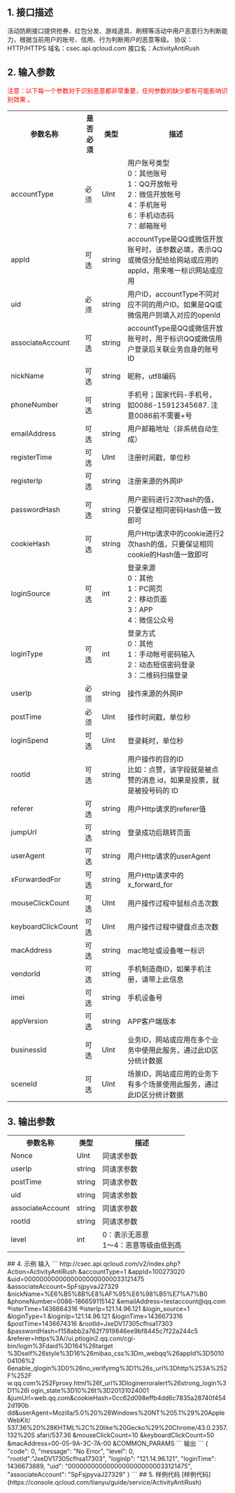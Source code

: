 ## 1. 接口描述
活动防刷接口提供抢券、红包分发、游戏道具、刷榜等活动中用户恶意行为判断能力，根据当前用户的账号、信用、行为判断用户的恶意等级。
协议：HTTP/HTTPS
域名：csec.api.qcloud.com
接口名：ActivityAntiRush

## 2. 输入参数
<font color="red">注意：以下每一个参数对于识别恶意都非常重要，任何参数的缺少都有可能影响识别效果 。</font>
<table class="t">
<tbody><tr>
<th> <b>参数名称</b>
</th><th> <b>是否必须</b>
</th><th> <b>类型</b>
</th><th> <b>描述</b>
</th></tr>
<tr>
<td> accountType
</td><td> 必须
</td><td> UInt
</td><td>用户账号类型<br>0：其他账号<br>1：QQ开放帐号<br>2：微信开放帐号<br>4：手机账号<br>6：手机动态码<br>7：邮箱账号
</td></tr>
<tr>
<td> appId
</td><td> 可选
</td><td> string
</td><td> accountType是QQ或微信开放账号时，该参数必填，表示QQ或微信分配给给网站或应用的appId，用来唯一标识网站或应用
</td></tr>
<tr>
<td> uid
</td><td> 必须
</td><td> string
</td><td> 用户ID，accountType不同对应不同的用户ID。如果是QQ或微信用户则填入对应的openId
</td></tr>
<tr>
<td> associateAccount
</td><td> 可选
</td><td> string
</td><td> accountType是QQ或微信开放账号时，用于标识QQ或微信用户登录后关联业务自身的账号ID
</td></tr>
<tr>
<td> nickName
</td><td> 可选
</td><td> string
</td><td> 昵称，utf8编码
</td></tr>
<tr>
<td> phoneNumber
</td><td> 可选
</td><td> string
</td><td> 手机号；国家代码-手机号， 如0086-15912345687. 注意0086前不需要+号
</td></tr>
<tr>
<td> emailAddress
</td><td> 可选
</td><td> string
</td><td> 用户邮箱地址（非系统自动生成）
</td></tr>
<tr>
<td> registerTime
</td><td> 可选
</td><td> UInt
</td><td> 注册时间戳，单位秒
</td></tr>
<tr>
<td> registerIp
</td><td> 可选
</td><td> string
</td><td> 注册来源的外网IP
</td></tr>
<tr>
<td> passwordHash
</td><td> 可选
</td><td> string
</td><td> 用户密码进行2次hash的值，只要保证相同密码Hash值一致即可
</td></tr>
<tr>
<td> cookieHash
</td><td> 可选
</td><td> string
</td><td> 用户Http请求中的cookie进行2次hash的值，只要保证相同cookie的Hash值一致即可
</td></tr>
<tr>
<td> loginSource
</td><td> 可选
</td><td> int
</td><td> 登录来源<br>0：其他<br>1：PC网页<br>2：移动页面<br>3：APP<br>4：微信公众号
</td></tr>
<tr>
<td> loginType
</td><td> 可选
</td><td> int
</td><td> 登录方式<br>0：其他<br>1：手动帐号密码输入<br>2：动态短信密码登录<br>3：二维码扫描登录
</td></tr>
<tr>
<td> userIp
</td><td> 必须
</td><td> string
</td><td> 操作来源的外网IP
</td></tr>
<tr>
<td> postTime
</td><td> 必须
</td><td> UInt
</td><td> 操作时间戳，单位秒
</td></tr>
<tr>
<td> loginSpend
</td><td> 可选
</td><td> UInt
</td><td> 登录耗时，单位秒
</td></tr>
<tr>
<td> rootId
</td><td> 可选
</td><td> string
</td><td> 用户操作的目的ID<br>比如：点赞，该字段就是被点 赞的消息 id，如果是投票，就是被投号码的 ID
</td></tr>
<tr>
<td> referer
</td><td> 可选
</td><td> string
</td><td> 用户Http请求的referer值
</td></tr>
<tr>
<td> jumpUrl
</td><td> 可选
</td><td> string
</td><td> 登录成功后跳转页面
</td></tr>
<tr>
<td> userAgent
</td><td> 可选
</td><td> string
</td><td> 用户Http请求的userAgent
</td></tr>
<tr>
<td> xForwardedFor
</td><td> 可选
</td><td> string
</td><td> 用户Http请求中的x_forward_for
</td></tr>
<tr>
<td> mouseClickCount
</td><td> 可选
</td><td> UInt
</td><td> 用户操作过程中鼠标点击次数
</td></tr>
<tr>
<td> keyboardClickCount
</td><td> 可选
</td><td> UInt
</td><td> 用户操作过程中键盘点击次数
</td></tr>
<tr>
<td> macAddress
</td><td> 可选
</td><td> string
</td><td> mac地址或设备唯一标识
</td></tr>
<tr>
<td> vendorId
</td><td> 可选
</td><td> string
</td><td> 手机制造商ID，如果手机注册，请带上此信息
</td></tr>
<tr>
<td> imei
</td><td> 可选
</td><td> string
</td><td> 手机设备号
</td></tr>
<tr>
<td> appVersion
</td><td> 可选
</td><td> string
</td><td> APP客户端版本
</td></tr>
<tr>
<td> businessId
</td><td> 可选
</td><td> UInt
</td><td> 业务ID，网站或应用在多个业务中使用此服务，通过此ID区分统计数据
</td></tr>
<tr>
<td> sceneId
</td><td> 可选
</td><td> UInt
</td><td> 场景ID，网站或应用的业务下有多个场景使用此服务，通过此ID区分统计数据
</td></tr></tbody></table>

## 3. 输出参数
<table class="t">
<tbody><tr>
<th> <b>参数名称</b>
</th><th> <b>类型</b>
</th><th> <b>描述</b>
</th></tr>
<tr>
<td> Nonce
</td><td> UInt
</td><td> 同请求参数
</td></tr>
<tr>
<td> userIp
</td><td> string
</td><td> 同请求参数
</td></tr>
<tr>
<td> postTime
</td><td> string
</td><td> 同请求参数
</td></tr>
<tr>
<td> uid
</td><td> string
</td><td> 同请求参数
</td></tr>
<tr>
<td> associateAccount
</td><td> string
</td><td> 同请求参数
</td></tr>
<tr>
<td> rootId
</td><td> string
</td><td> 同请求参数
</td></tr>
<tr>
<td> level
</td><td> int
</td><td> 0：表示无恶意<br>1～4：恶意等级由低到高
</td></tr></tbody></table>
## 4. 示例
输入
```
http://csec.api.qcloud.com/v2/index.php?Action=ActivityAntiRush
&accountType=1
&appId=100273020
&uid=00000000000000000000000033121475
&associateAccount=SpFsjpyvaJ27329
&nickName=%E6%B5%8B%E8%AF%95%E6%98%B5%E7%A7%B0
&phoneNumber=0086-186659115142
&emailAddress=testaccount@qq.com
&registerTime=1436664316
&registerIp=121.14.96.121
&login_source=1
&loginType=1
&loginIp=121.14.96.121
&loginTime=1436673316
&postTime=1436674316
&rootId=JxeDV17305cfhsa17303
&passwordHash=f158abb2a762f7919846ee9bf8445c7f22a244c5
&referer=https%3A//ui.ptlogin2.qq.com/cgi-bin/login%3Fdaid%3D164%26target
%3Dself%26style%3D16%26mibao_css%3Dm_webqq%26appId%3D501004106%2
6enable_qlogin%3D0%26no_verifyimg%3D1%26s_url%3Dhttp%253A%252F%252F
w.qq.com%252Fproxy.html%26f_url%3Dloginerroralert%26strong_login%3D1%26l
ogin_state%3D10%26t%3D20131024001
&jumUrl=web.qq.com&cookieHash=0cc62d098effb4dd6c7835a28740f4542d190b
dd&userAgent=Mozilla/5.0%20%28Windows%20NT%205.1%29%20AppleWebKit/
537.36%20%28KHTML%2C%20like%20Gecko%29%20Chrome/43.0.2357.132%20S
afari/537.36
&mouseClickCount=10
&keyboardClickCount=50
&macAddress=00-05-9A-3C-7A-00
&COMMON_PARAMS
```
输出
```
{
     "code": 0,
    "message": "No Error",
    "level": 0,
    "rootId":"JxeDV17305cfhsa17303",
    "loginIp": "121.14.96.121",
    "loginTime": 1436673889,
    "uid": "00000000000000000000000033121475",
    "associateAccount": "SpFsjpyvaJ27329"
}
```
## 5. 样例代码
[样例代码](https://console.qcloud.com/tianyu/guide/service/ActivityAntiRush)
